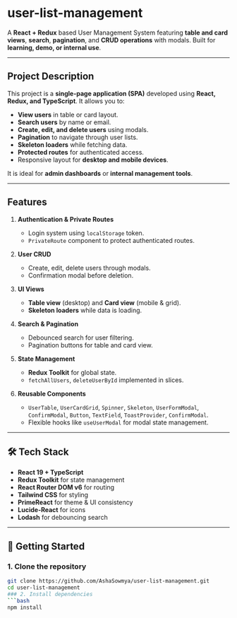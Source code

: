 # user-list-management

A **React + Redux** based User Management System featuring **table and card views**, **search**, **pagination**, and **CRUD operations** with modals. Built for **learning, demo, or internal use**.

---

##  Project Description

This project is a **single-page application (SPA)** developed using **React, Redux, and TypeScript**. It allows you to:

- **View users** in table or card layout.
- **Search users** by name or email.
- **Create, edit, and delete users** using modals.
- **Pagination** to navigate through user lists.
- **Skeleton loaders** while fetching data.
- **Protected routes** for authenticated access.
- Responsive layout for **desktop and mobile devices**.

It is ideal for **admin dashboards** or **internal management tools**.

---

##  Features

1. **Authentication & Private Routes**  
   - Login system using `localStorage` token.  
   - `PrivateRoute` component to protect authenticated routes.

2. **User CRUD**  
   - Create, edit, delete users through modals.  
   - Confirmation modal before deletion.  

3. **UI Views**  
   - **Table view** (desktop) and **Card view** (mobile & grid).  
   - **Skeleton loaders** while data is loading.  

4. **Search & Pagination**  
   - Debounced search for user filtering.  
   - Pagination buttons for table and card view.

5. **State Management**  
   - **Redux Toolkit** for global state.  
   - `fetchAllUsers`, `deleteUserById` implemented in slices.

6. **Reusable Components**  
   - `UserTable`, `UserCardGrid`, `Spinner`, `Skeleton`, `UserFormModal`, `ConfirmModal`, `Button`, `TextField`, `ToastProvider`, `ConfirmModal`.  
   - Flexible hooks like `useUserModal` for modal state management.

---

## 🛠️ Tech Stack

- **React 19 + TypeScript**  
- **Redux Toolkit** for state management  
- **React Router DOM v6** for routing  
- **Tailwind CSS** for styling  
- **PrimeReact** for theme & UI consistency  
- **Lucide-React** for icons  
- **Lodash** for debouncing search  

---

## 🚀 Getting Started

### 1. Clone the repository
```bash
git clone https://github.com/AshaSowmya/user-list-management.git
cd user-list-management
### 2. Install dependencies
```bash
npm install
```



